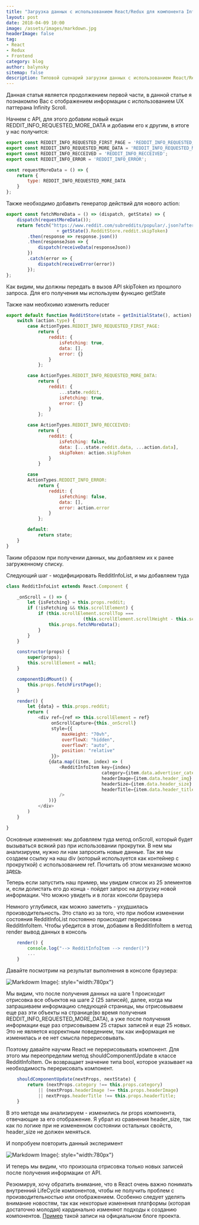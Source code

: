 ```yaml
---
title: "Загрузка данных с использованием React/Redux для компонента Infinity Scroll ч.2"
layout: post
date: 2018-04-09 10:00
image: /assets/images/markdown.jpg
headerImage: false
tag:
- React
- Redux
- Frontend
category: blog
author: balynsky
sitemap: false
description: Типовой сценарий загрузки данных с использованием React/Redux
---
```


Данная статья является продолжением первой части, в данной статье я познакомлю Вас с отображением информации 
с использованием UX паттерана Infinity Scroll.

Начнем с API, для этого добавим новый екшн REDDIT_INFO_REQUESTED_MORE_DATA и добавим его к другим, в итоге у нас 
получится:

```javascript
export const REDDIT_INFO_REQUESTED_FIRST_PAGE = 'REDDIT_INFO_REQUESTED_FIRST_PAGE';
export const REDDIT_INFO_REQUESTED_MORE_DATA = 'REDDIT_INFO_REQUESTED_MORE_DATA';
export const REDDIT_INFO_RECCEIVED = 'REDDIT_INFO_RECCEIVED';
export const REDDIT_INFO_ERROR = 'REDDIT_INFO_ERROR';
```

```javascript
const requestMoreData = () => {
    return {
        type: REDDIT_INFO_REQUESTED_MORE_DATA
    }
};
```

Также необходимо добавить генератор действий для нового action:

```javascript
export const fetchMoreData = () => (dispatch, getState) => {
    dispatch(requestMoreData());
    return fetch("https://www.reddit.com/subreddits/popular/.json?after=" 
                   + getState().RedditStore.reddit.skipToken)
        .then(response => response.json())
        .then(responseJson => {
            dispatch(receiveData(responseJson))
        })
        .catch(error => {
            dispatch(receiveError(error))
        });
};
```
Как видим, мы должны передать в вызов API skipToken из прошлого запроса. Для его получения мы используем функцию getState

Также нам необхоимо изменить reducer
```javascript
export default function RedditStore(state = getInitialState(), action) {
    switch (action.type) {
        case ActionTypes.REDDIT_INFO_REQUESTED_FIRST_PAGE:
            return {
                reddit: {
                    isFetching: true,
                    data: [],
                    error: {}
                }
            };

        case ActionTypes.REDDIT_INFO_REQUESTED_MORE_DATA:
            return {
                reddit: {
                    ...state.reddit,
                    isFetching: true,
                    error: {}
                }
            };

        case ActionTypes.REDDIT_INFO_RECCEIVED:
            return {
                reddit: {
                    isFetching: false,
                    data: [...state.reddit.data, ...action.data],
                    skipToken: action.skipToken
                }
            }

        case
        ActionTypes.REDDIT_INFO_ERROR:
            return {
                reddit: {
                    isFetching: false,
                    data: [],
                    error: action.error
                }
            };

        default:
            return state;
    }
}
```
Таким образом при получении данных, мы добавляем их к ранее загруженному списку.

Следующий шаг - модифицировать RedditInfoList, и мы добавляем туда 
```javascript
class RedditInfoList extends React.Component {

    _onScroll = () => {
        let {isFetching} = this.props.reddit;
        if (!isFetching && this.scrollElement) {
            if (this.scrollElement.scrollTop === 
                             (this.scrollElement.scrollHeight - this.scrollElement.offsetHeight)) {
                this.props.fetchMoreData();
            }
        }
    }

    constructor(props) {
        super(props);
        this.scrollElement = null;
    }

    componentDidMount() {
        this.props.fetchFirstPage();
    }

    render() {
        let {data} = this.props.reddit;
        return (
            <div ref={ref => this.scrollElement = ref}
                 onScrollCapture={this._onScroll}
                 style={{
                     maxHeight: "70vh",
                     overflowX: "hidden",
                     overflowY: "auto",
                     position: "relative"
                 }}>
                {data.map((item, index) => (
                    <RedditInfoItem key={index}
                                    category={item.data.advertiser_category}
                                    headerImage={item.data.header_img}
                                    headerSize={item.data.header_size}
                                    headerTitle={item.data.header_title}
                    />
                ))}
            </div>
        )
    }

}
```
Основные изменения: мы добавляем туда метод onScroll, который будет вызываться всякий раз при использовании прокрутки. В 
нем мы анализируем, нужно ли нам запросить новые данные. Так же мы создаем ссылку на наш div (который используется как
контейнер с прокруткой) с использованием ref. Почитать об этом механизме можно [здесь][3].

Теперь если запустить наш пример, мы увидим список из 25 элементов и, если долистать его до конца - пойдет запрос на догрузку 
новой информации. Что можно увидеть и в логах консоли браузера

Немного углубимся, как можно заметить - ухудшилась производительность. Это стало из за того, что при любом
изменении состояния RedditInfoList постоянно происходит перерисовка RedditInfoItem. Чтобы убедится в этом, добавим в 
RedditInfoItem в метод render вывод данных в консоль


```javascript
    render() {
        console.log("--> RedditInfoItem --> render()")
        ...
    }
```
Давайте посмотрим на результат выполнения в консоле браузера:

![Markdowm Image][1]{: style="width:780px"}

Мы видим, что после получения данных на шаге 1 происходит отрисовка все объектов на шаге 2 (25 записей),
далее, когда мы запрашиваем информацию следующей страницы, мы отрисовываем еще раз эти объекты на странице(во время получения
REDDIT_INFO_REQUESTED_MORE_DATA), а 
уже после получения информации еще раз отрисовываем 25 старых записей и еще 25 новых. Это не является корректным
поведением, так как информация не изменилась и ее нет смысла перерисовывать. 

Поэтому давайте научим React не перерисовывать компонент. Для этого мы переопределим метод shouldComponentUpdate 
в классе RedditInfoItem. Он возвращает значение типа bool, которое указывает на необходимость перерисовать компонент.

```javascript
    shouldComponentUpdate(nextProps, nextState) {
        return (nextProps.category !== this.props.category)
            || (nextProps.headerImage !== this.props.headerImage)
            || nextProps.headerTitle !== this.props.headerTitle;
    }
```
В это методе мы анализируем - изменились ли props компонента, отвечающие за его отображение. Я убрал из сравнения 
header_size, так как по логике при не измененном состоянии остальных свойств, header_size не должен меняться. 

И попробуем повторить данный эксперимент 

![Markdowm Image][2]{: style="width:780px"}

И теперь мы видим, что произошла отрисовка только новых записей после получения информации от API. 

Резюмируя, хочу обратить внимание, что в React очень важно понимать внутренний LifeCycle компонентов, чтобы не получить
проблем с производительностью или отображением. Особенно следует уделять внимание новостям, так как некоторые изменения
платформы (которая достаточно молодая) кардинально изменяют подходы к созданию компонентов. [Пример][4] такой записи на 
официальном блоге проекта.

[1]: /assets/images/posts/2018-04-09/1.png
[2]: /assets/images/posts/2018-04-09/2.png
[3]: https://reactjs.org/docs/refs-and-the-dom.html
[4]: https://reactjs.org/blog/2018/03/27/update-on-async-rendering.html
